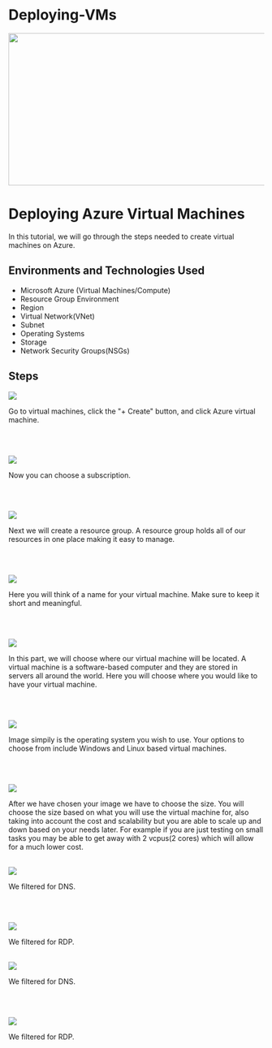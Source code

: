 # Deploying-VMs


<p align="center">
<img src="https://scontent-lga3-1.xx.fbcdn.net/v/t1.15752-9/462546323_2601541603570069_6929602243085794007_n.jpg?stp=dst-jpg_s2048x2048&_nc_cat=103&ccb=1-7&_nc_sid=9f807c&_nc_ohc=B7W_dorxipYQ7kNvgF_BWq1&_nc_zt=23&_nc_ht=scontent-lga3-1.xx&_nc_gid=AcqTjbfsoSvIAhbNGuwPZWD&oh=03_Q7cD1QFgv50kgJDFjkoqS1AJ6j6V_j-I2Zz-icBMsw1LNbIbQQ&oe=6742F978" width="550" height="300"/>
</p>

<h1>Deploying Azure Virtual Machines</h1>
In this tutorial, we will go through the steps needed to create virtual machines on Azure. <br />


<h2>Environments and Technologies Used</h2>

- Microsoft Azure (Virtual Machines/Compute)
- Resource Group Environment
- Region
- Virtual Network(VNet)
- Subnet
- Operating Systems
- Storage
- Network Security Groups(NSGs)



<h2>Steps</h2>

<p>
<img src="https://scontent-lga3-2.xx.fbcdn.net/v/t1.15752-9/462535692_1057394996127071_1273292413106901476_n.png?_nc_cat=101&ccb=1-7&_nc_sid=9f807c&_nc_ohc=i4GFQ3JnzeYQ7kNvgEZa4-O&_nc_zt=23&_nc_ht=scontent-lga3-2.xx&_nc_gid=AuKfCNWZjujMrIacc4Nqn56&oh=03_Q7cD1QFbdqjeQzlzw2CKDxMfoOkLAEYftOgeNJFRTGMH_i064g&oe=6743C3F8"/>
</p>
<p>
Go to virtual machines, click the "+ Create" button, and click Azure virtual machine. 
</p>
<br />
<br />
<p>
<img src="https://scontent-lga3-1.xx.fbcdn.net/v/t1.15752-9/462551411_1959053414520918_4385247132022562839_n.png?_nc_cat=110&ccb=1-7&_nc_sid=9f807c&_nc_ohc=c2k6ZK4QO3gQ7kNvgGB9vuW&_nc_zt=23&_nc_ht=scontent-lga3-1.xx&_nc_gid=AUr0V-nsWZigJduxQQ4_VmO&oh=03_Q7cD1QEVgq9K8GEYvmxH3PIWNWDdw8x0EqNGCF1tD51jxG1eoA&oe=6745AB94"/>
</p>
<p>
Now you can choose a subscription.
</p>
<br />
<br />
<p>
<img src="https://scontent-lga3-1.xx.fbcdn.net/v/t1.15752-9/462542831_1295424718537201_8759737473628678491_n.png?_nc_cat=111&ccb=1-7&_nc_sid=9f807c&_nc_ohc=00t9Yfd4i0MQ7kNvgGBcJ9v&_nc_zt=23&_nc_ht=scontent-lga3-1.xx&_nc_gid=AZ3S1PydjAvAFWbSr-oX_Rf&oh=03_Q7cD1QHrjc1cVlP1u4rYA0jtLLFb72Fd5n-_b1-IGyEozvnAIA&oe=67484CA6"/>
</p>
<p>
Next we will create a resource group. A resource group holds all of our resources in one place making it easy to manage. 
</p>
<br />
<br />
<p>
<img src="https://scontent-lga3-2.xx.fbcdn.net/v/t1.15752-9/462559019_1882273395594663_1246778324972284439_n.png?_nc_cat=109&ccb=1-7&_nc_sid=9f807c&_nc_ohc=55tCh2IllLsQ7kNvgERqkze&_nc_zt=23&_nc_ht=scontent-lga3-2.xx&_nc_gid=ADcKHZ4NZKSDgGl4wvNQ23A&oh=03_Q7cD1QF4uMFUdtqwI3ypAJygsXOgTiAYMtJG1fOVoira-7Luyg&oe=67484135"/>
</p>

<p>
Here you will think of a name for your virtual machine. Make sure to keep it short and meaningful. 
</p>
<br />
<br />
<p>
<img src="https://scontent-lga3-1.xx.fbcdn.net/v/t1.15752-9/462554620_931057108886008_5070631755048768871_n.png?_nc_cat=108&ccb=1-7&_nc_sid=9f807c&_nc_ohc=mjo1e4DrUUsQ7kNvgEvN3Be&_nc_zt=23&_nc_ht=scontent-lga3-1.xx&_nc_gid=AzHicXKjquL-qnG3Lc2ttgE&oh=03_Q7cD1QFakdojOx-ftG6AgPWhIUEorQ3fLk4Xl30tFbTH-wcIcg&oe=674834D9"/>
</p>
<p>
In this part, we will choose where our virtual machine will be located. A virtual machine is a software-based computer and they are stored in servers all around the world. Here you will choose where you would like to have your virtual machine.
</p>
<br />
<br />
<p>
<img src="https://scontent-lga3-2.xx.fbcdn.net/v/t1.15752-9/462547921_3523912771248600_2757100729062954209_n.png?_nc_cat=100&ccb=1-7&_nc_sid=9f807c&_nc_ohc=eQbXbDUofnMQ7kNvgFgPBmI&_nc_zt=23&_nc_ht=scontent-lga3-2.xx&_nc_gid=A9yP-NXrluf0TChW0VAlSTC&oh=03_Q7cD1QGqCCMnEDafo1Jd6JVEBJ9JEffB45GtgGkZ1Lkc_bMQhg&oe=67483F1E"/>
</p>
<p>
Image simpily is the operating system you wish to use. Your options to choose from include Windows and Linux based virtual machines.
</p>
<br />
<br />
<p>
<img src="https://scontent-lga3-1.xx.fbcdn.net/v/t1.15752-9/462553997_502399422802145_4953393159092313798_n.png?_nc_cat=111&ccb=1-7&_nc_sid=9f807c&_nc_ohc=9dg9iPl34goQ7kNvgENqyjX&_nc_zt=23&_nc_ht=scontent-lga3-1.xx&_nc_gid=A5evCHFN0zq_LioqLVOLA68&oh=03_Q7cD1QEBjGqT7gModbQJ5rZOimhl3FdsPJaeMJC9ivPJv5in_w&oe=6748436C"/>
</p>
<p>
After we have chosen your image we have to choose the size. You will choose the size based on what you will use the virtual machine for, also taking into account the cost and scalability but you are able to scale up and down based on your needs later. For example if you are just testing on small tasks you may be able to get away with 2 vcpus(2 cores) which will allow for a much lower cost.
</p>
<br />
<img src="https://scontent-lga3-1.xx.fbcdn.net/v/t1.15752-9/462539840_1050355300170841_2499457334563325859_n.png?_nc_cat=102&ccb=1-7&_nc_sid=9f807c&_nc_ohc=NdhcGkN1veQQ7kNvgGLSg5u&_nc_ht=scontent-lga3-1.xx&_nc_gid=AaAaEIdQiNam4YE_ZM3ed0M&oh=03_Q7cD1QFayGGyexi3A9APUGfAnsVJBpzC7uCo_rHE2Bkm7kHkwQ&oe=6735227D"/>
</p>
<p>
We filtered for DNS. 
</p>
<br />
<br />
<p>
<img src="https://scontent-lga3-1.xx.fbcdn.net/v/t1.15752-9/462540281_556518583724149_4773454699472645203_n.png?_nc_cat=103&ccb=1-7&_nc_sid=9f807c&_nc_ohc=FKDA7piLw2sQ7kNvgG2F7n7&_nc_ht=scontent-lga3-1.xx&_nc_gid=A-36XImvw4MaPyR_7jzt4RD&oh=03_Q7cD1QGIKzQ4U6j34kGtetV0bcb3DmyjqBuQKVtKsM5dDkUAXA&oe=673528F1"/>
</p>
<p>
We filtered for RDP. 
</p>
<br />
<img src="https://scontent-lga3-1.xx.fbcdn.net/v/t1.15752-9/462539840_1050355300170841_2499457334563325859_n.png?_nc_cat=102&ccb=1-7&_nc_sid=9f807c&_nc_ohc=NdhcGkN1veQQ7kNvgGLSg5u&_nc_ht=scontent-lga3-1.xx&_nc_gid=AaAaEIdQiNam4YE_ZM3ed0M&oh=03_Q7cD1QFayGGyexi3A9APUGfAnsVJBpzC7uCo_rHE2Bkm7kHkwQ&oe=6735227D"/>
</p>
<p>
We filtered for DNS. 
</p>
<br />
<br />
<p>
<img src="https://scontent-lga3-1.xx.fbcdn.net/v/t1.15752-9/462540281_556518583724149_4773454699472645203_n.png?_nc_cat=103&ccb=1-7&_nc_sid=9f807c&_nc_ohc=FKDA7piLw2sQ7kNvgG2F7n7&_nc_ht=scontent-lga3-1.xx&_nc_gid=A-36XImvw4MaPyR_7jzt4RD&oh=03_Q7cD1QGIKzQ4U6j34kGtetV0bcb3DmyjqBuQKVtKsM5dDkUAXA&oe=673528F1"/>
</p>
<p>
We filtered for RDP. 
</p>
<br />




